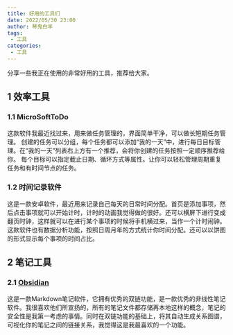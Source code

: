 ```yaml
---
title: 好用的工具们
date: 2022/05/30 23:00
author: 琴鬼白羊
tags:
 - 工具
categories:
 - 工具
---
```


分享一些我正在使用的非常好用的工具，推荐给大家。

## 1 效率工具

### 1.1 MicroSoftToDo

这款软件我最近找过来，用来做任务管理的，界面简单干净，可以做长短期任务管理。
创建的任务可以分组，每个任务都可以添加“我的一天”中，进行每日目标管理。在“我的一天”列表右上方有一个推荐，会将你创建的任务按照一定顺序推荐给你。
每个目标可以指定截止日期、循环方式等属性。让你可以轻松管理周期重复任务和有时间节点的任务。

### 1.2 时间记录软件

这是一款安卓软件，最近用来记录自己每天的日常时间分配。首页是添加事项，然后点击事项就可以开始计时，计时的动画我觉得做的很好。还可以横屏下进行变成翻页时钟，这样就可以在进行某个事项的时候将手机横过来，当作一个计时闹钟。
这款软件也有数据分析功能，按照日周月年的方式统计你时间分配。还可以以饼图的形式显示每个事项的时间占比。

## 2 笔记工具

### 2.1 [Obsidian](https://obsidian.md/)

这是一款Markdown笔记软件，它拥有优秀的双链功能，是一款优秀的非线性笔记软件。我很喜欢他们所宣扬的，所有的笔记文件都存储再本地这样的概念，笔记的安全性是我第一考虑的事情。同时在双链功能的基础上，将其自动生成关系图谱，可视化你的笔记之间的链接关系，我觉得这是我最喜欢的一个功能。